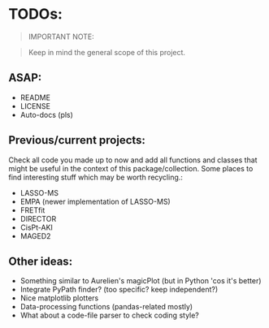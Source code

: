 # TODOs:

> IMPORTANT NOTE:

> Keep in mind the general scope of this project.

## ASAP:

- README
- LICENSE
- Auto-docs (pls)

## Previous/current projects:

Check all code you made up to now and add all functions and classes that might
be useful in the context of this package/collection. Some places to find
interesting stuff which may be worth recycling.:

- LASSO-MS
- EMPA (newer implementation of LASSO-MS)
- FRETfit
- DIRECTOR
- CisPt-AKI
- MAGED2

## Other ideas:

- Something similar to Aurelien's magicPlot (but in Python 'cos it's better)
- Integrate PyPath finder? (too specific? keep independent?)
- Nice matplotlib plotters
- Data-processing functions (pandas-related mostly)
- What about a code-file parser to check coding style?
